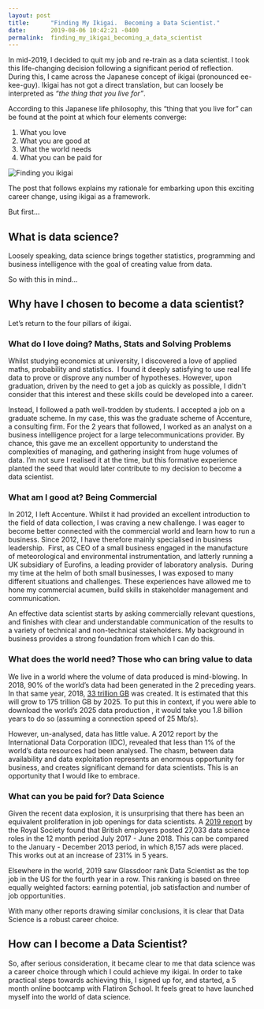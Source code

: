 ```yaml
---
layout: post
title:      "Finding My Ikigai.  Becoming a Data Scientist."
date:       2019-08-06 10:42:21 -0400
permalink:  finding_my_ikigai_becoming_a_data_scientist
---
```



In mid-2019, I decided to quit my job and re-train as a data scientist.  I took this life-changing decision following a significant period of reflection.   During this, I came across the Japanese concept of ikigai (pronounced ee-kee-guy).  Ikigai has not got a direct translation, but can loosely be interpreted as *“the thing that you live for”*.  

According to this Japanese life philosophy, this “thing that you live for” can be found at the point at which four elements converge:

1. What you love
2. What you are good at
3. What the world needs
4. What you can be paid for

![Finding you ikigai](https://upload.wikimedia.org/wikipedia/commons/1/18/Ikigai-EN.svg)

The post that follows explains my rationale for embarking upon this exciting career change, using ikigai as a framework.

But first…

## What is data science?

Loosely speaking, data science brings together statistics, programming and business intelligence with the goal of creating value from data.  

So with this in mind…

## Why have I chosen to become a data scientist? 

Let’s return to the four pillars of ikigai.  

### What do I love doing? Maths, Stats and Solving Problems

Whilst studying economics at university, I discovered a love of applied maths, probability and statistics.  I found it deeply satisfying to use real life data to prove or disprove any number of hypotheses. However, upon graduation, driven by the need to get a job as quickly as possible, I didn't consider that this interest and these skills could be developed into a career.  

Instead, I followed a path well-trodden by students.  I accepted a job on a graduate scheme.  In my case, this was the graduate scheme of  Accenture, a consulting firm.  For the 2 years that followed, I worked as an analyst on a business intelligence project for a large telecommunications provider.  By chance, this gave me an excellent opportunity to understand the complexities of managing, and gathering insight from huge volumes of data. I’m not sure I realised it at the time, but this formative experience planted the seed that would later contribute to my decision to become a data scientist.   

### What am I good at? Being Commercial

In 2012, I left Accenture.  Whilst it had provided an excellent introduction to the field of data collection, I was craving a new challenge.  I was eager to become better connected with the commercial world and learn how to run a business.  Since 2012, I have therefore mainly specialised in business leadership.  First, as CEO of a small business engaged in the manufacture of meteorological and environmental instrumentation, and latterly running a UK subsidiary of Eurofins, a leading provider of laboratory analysis.  During my time at the helm of both small businesses, I was exposed to many different situations and challenges.  These experiences have allowed me to hone my commercial acumen, build skills in stakeholder management and communication.  

An effective data scientist starts by asking commercially relevant questions, and finishes with clear and understandable communication of the results to a variety of technical and non-technical stakeholders.  My background in business provides a strong foundation from which I can do this. 

### What does the world need? Those who can bring value to data

We live in a world where the volume of data produced is mind-blowing.  In 2018, 90% of the world’s data had been generated in the 2 preceding years.  In that same year, 2018, [33 trillion GB](https://www.seagate.com/files/www-content/our-story/trends/files/idc-seagate-dataage-whitepaper.pdf) was created.  It is estimated that this will grow to 175 trillion GB by 2025.  To put this in context, if you were able to download the world’s 2025 data production , it would take you 1.8 billion years to do so (assuming a connection speed of 25 Mb/s).  

However, un-analysed, data has little value.  A 2012 report by the International Data Corporation (IDC), revealed that less than 1% of the world’s data resources had been analysed.  The chasm, between data availability and data exploitation represents an enormous opportunity for business, and creates significant demand for data scientists.  This is an opportunity that I would like to embrace.   

### What can you be paid for? Data Science

Given the recent data explosion, it is unsurprising that there has been an equivalent proliferation in job openings for data scientists.  A [2019 report](https://royalsociety.org/news/2019/05/data-science-skills-shortages/) by the Royal Society found that British employers posted 27,033 data science roles in the 12 month period July 2017 - June 2018.  This can be compared to the January - December 2013 period, in which 8,157 ads were placed.  This works out at an increase of 231% in 5 years.

Elsewhere in the world, 2019 saw Glassdoor rank Data Scientist as the top job in the US for the fourth year in a row.  This ranking is based on three equally weighted factors: earning potential, job satisfaction and number of job opportunities.  

With many other reports drawing similar conclusions, it is clear that Data Science is a robust career choice.  

## How can I become a Data Scientist?

So, after serious consideration, it became clear to me that data science was a career choice through which I could achieve my ikigai.  In order to take practical steps towards achieving this, I  signed up for, and started,  a 5 month online bootcamp with Flatiron School.  It feels great to have launched myself into the world of data science.  

